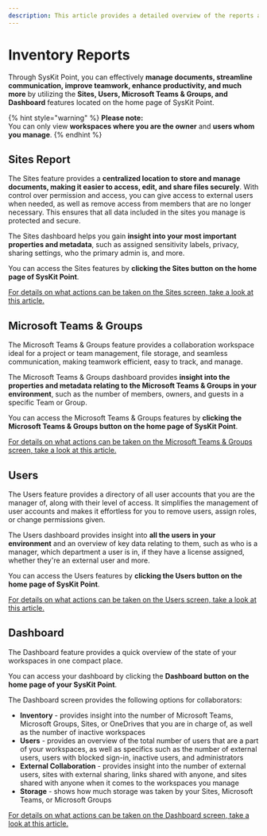 ```yaml
---
description: This article provides a detailed overview of the reports available for Sites, Microsoft Teams & Groups, and Users when viewed as a collaborator. 
---
```


# Inventory Reports

Through SysKit Point, you can effectively **manage documents, streamline communication, improve teamwork, enhance productivity, and much more** by utilizing the **Sites, Users, Microsoft Teams & Groups, and Dashboard** features located on the home page of SysKit Point. 

{% hint style="warning" %}
**Please note:**  
You can only view **workspaces where you are the owner** and **users whom you manage**.
{% endhint %}


## Sites Report

The Sites feature provides a **centralized location to store and manage documents, making it easier to access, edit, and share files securely**. With control over permission and access, you can give access to external users when needed, as well as remove access from members that are no longer necessary. This ensures that all data included in the sites you manage is protected and secure. 

The Sites dashboard helps you gain **insight into your most important properties and metadata**, such as assigned sensitivity labels, privacy, sharing settings, who the primary admin is, and more. 

You can access the Sites features by **clicking the Sites button on the home page of SysKit Point**. 

[For details on what actions can be taken on the Sites screen, take a look at this article.](../../microsoft365-inventory/sites.md)


## Microsoft Teams & Groups

The Microsoft Teams & Groups feature provides a collaboration workspace ideal for a project or team management, file storage, and seamless communication, making teamwork efficient, easy to track, and manage. 

The Microsoft Teams & Groups dashboard provides **insight into the properties and metadata relating to the Microsoft Teams & Groups in your environment**, such as the number of members, owners, and guests in a specific Team or Group. 



You can access the Microsoft Teams & Groups features by **clicking the Microsoft Teams & Groups button on the home page of SysKit Point**. 

[For details on what actions can be taken on the Microsoft Teams & Groups screen, take a look at this article.](../../microsoft365-inventory/microsoft-teams-and-groups.md)


## Users 

The Users feature provides a directory of all user accounts that you are the manager of, along with their level of access. It simplifies the management of user accounts and makes it effortless for you to remove users, assign roles, or change permissions given.

The Users dashboard provides insight into **all the users in your environment** and an overview of key data relating to them, such as who is a manager, which department a user is in, if they have a license assigned, whether they're an external user and more.

You can access the Users features by **clicking the Users button on the home page of SysKit Point**. 

[For details on what actions can be taken on the Users screen, take a look at this article.](../../microsoft365-inventory/users.md)


## Dashboard

The Dashboard feature provides a quick overview of the state of your workspaces in one compact place. 

You can access your dashboard by clicking the **Dashboard button on the home page of your SysKit Point**.

The Dashboard screen provides the following options for collaborators:

* **Inventory** - provides insight into the number of Microsoft Teams, Microsoft Groups, Sites, or OneDrives that you are in charge of, as well as the number of inactive workspaces
* **Users** - provides an overview of the total number of users that are a part of your workspaces, as well as specifics such as the number of external users, users with blocked sign-in, inactive users, and administrators
* **External Collaboration** - provides insight into the number of external users, sites with external sharing, links shared with anyone, and sites shared with anyone when it comes to the workspaces you manage
* **Storage** - shows how much storage was taken by your Sites, Microsoft Teams, or Microsoft Groups 

[For details on what actions can be taken on the Dashboard screen, take a look at this article.](../../microsoft365-inventory/explore-your-microsoft-365-dashboard.md)